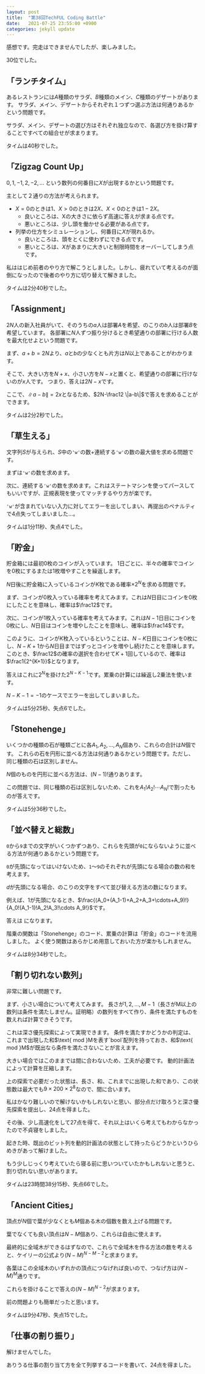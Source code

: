 ```yaml
---
layout: post
title:  "第38回TechFUL Coding Battle"
date:   2021-07-25 23:55:00 +0900
categories: jekyll update
---
```


感想です。完走はできませんでしたが、楽しみました。

30位でした。

## 「ランチタイム」
あるレストランには$A$種類のサラダ、$B$種類のメイン、$C$種類のデザートがあります。
サラダ、メイン、デザートからそれぞれ１つずつ選ぶ方法は何通りあるかという問題です。

サラダ、メイン、デザートの選び方はそれぞれ独立なので、各選び方を掛け算することですべての組合せが求まります。

タイムは40秒でした。

## 「Zigzag Count Up」
$0, 1, -1, 2, -2, \ldots$ という数列の何番目に$X$が出現するかという問題です。

主として２通りの方法が考えられます。

- $X=0$のときは$1$、$X>0$のときは$2X$、$X<0$のときは$1-2X$。
  - 良いところは、Xの大きさに依らず高速に答えが求まる点です。
  - 悪いところは、少し頭を働かせる必要がある点です。
- 列挙の仕方をシミュレーションし、何番目に$X$が現れるか。
  - 良いところは、頭をとくに使わずにできる点です。
  - 悪いところは、$X$があまりに大きいと制限時間をオーバーしてしまう点です。

私ははじめ前者のやり方で解こうとしました。しかし、疲れていて考えるのが面倒になったので後者のやり方に切り替えて解きました。

タイムは2分40秒でした。

## 「Assignment」
$2N$人の新入社員がいて、そのうちの$a$人は部署$A$を希望、のこりの$b$人は部署$B$を希望しています。
各部署に$N$人ずつ振り分けるとき希望通りの部署に行ける人数を最大化せよという問題です。

まず、$a+b=2N$より、$a$と$b$の少なくとも片方は$N$以上であることがわかります。

そこで、大きい方を$N+x$、小さい方を$N-x$と置くと、希望通りの部署に行けないのが$x$人です。
つまり、答えは$2N-x$です。

ここで、$\|a-b\|=2x$となるため、$2N-\frac12 \|a-b\|$で答えを求めることができます。

タイムは2分2秒でした。

## 「草生える」
文字列$S$が与えられ、$S$中の`'w'`の数+連続する`'w'`の数の最大値を求める問題です。

まずは`'w'`の数を求めます。

次に、連続する`'w'`の数を求めます。これはステートマシンを使ってパースしてもいいですが、正規表現を使ってマッチするやり方が楽です。

`'w'`が含まれていない入力に対してエラーを出してしまい、再提出のペナルティで4点失ってしまいました…。

タイムは1分11秒、失点4でした。

## 「貯金」
貯金箱には最初$0$枚のコインが入っています。
$1$日ごとに、半々の確率でコインを$0$枚にするまたは$1$枚増やすことを繰返します。

$N$日後に貯金箱に入っているコインが$K$枚である確率$×2^N$を求める問題です。

まず、コインが$0$枚入っている確率を考えてみます。これは$N$日目にコインを$0$枚にしたことを意味し、確率は$\frac12$です。

次に、コインが$1$枚入っている確率を考えてみます。これは$N-1$日目にコインを$0$枚にし、$N$日目はコインを増やしたことを意味し、確率は$\frac14$です。

このように、コインが$K$枚入っているということは、$N-K$日目にコインを$0$枚にし、$N-K+1$から$N$日目まではずっとコインを増やし続けたことを意味します。
このとき、$\frac12$の確率の選択を合わせて$K+1$回しているので、確率は$\frac1{2^{K+1}}$となります。

答えはこれに$2^N$を掛けた$2^{N-K-1}$です。累乗の計算には繰返し2乗法を使います。

$N-K-1=-1$のケースでエラーを出してしまいました。

タイムは5分25秒、失点6でした。

## 「Stonehenge」
いくつかの種類の石が種類ごとに各$A_1, A_2, \ldots, A_N$個あり、これらの合計は$N$個です。
これらの石を円形に並べる方法は何通りあるかという問題です。ただし、同じ種類の石は区別しません。

$N$個のものを円形に並べる方法は、$(N-1)!$通りあります。

この問題では、同じ種類の石は区別しないため、これを$A_1! A_2! \cdots A_N!$で割ったものが答えです。

タイムは5分36秒でした。

## 「並べ替えと総数」
`0`から`9`までの文字がいくつかずつあり、これらを先頭が`0`にならないように並べる方法が何通りあるかという問題です。

`0`が先頭になってはいけないため、`1`〜`9`のそれぞれが先頭になる場合の数の和を考えます。

$d$が先頭になる場合、のこりの文字をすべて並び替える方法の数になります。

例えば、1が先頭になるとき、$\frac{(A_0+(A_1-1)+A_2+A_3+\cdots+A_9)!}{A_0!(A_1-1)!A_2!A_3!\cdots A_9!}$です。

答えは <math>\sum_{d \ne 0} \frac{((A_d - 1) + \sum_{e \ne d} A_e)!}{(A_d - 1)! \prod_{e \ne d} A_e!}</math>になります。

階乗の関数は「Stonehenge」のコード、累乗の計算は「貯金」のコードを流用しました。
よく使う関数はあらかじめ用意しておいた方が楽かもしれません。

タイムは8分34秒でした。

## 「割り切れない数列」
非常に難しい問題です。

まず、小さい場合について考えてみます。
長さが$1, 2, ..., M-1$（長さがM以上の数列は条件を満たしません。証明略）の数列をすべて作り、条件を満たすものを数えれば計算できそうです。

これは深さ優先探索によって実現できます。
条件を満たすかどうかの判定は、これまで出現した和$\text{ mod }Mを表す`bool`配列を持っておき、和$\text{ mod }M$が既出なら条件を満たさないことが言えます。

大きい場合ではこのままでは間に合わないため、工夫が必要です。
動的計画法によって計算を圧縮します。

上の探索で必要だった状態は、長さ、和、これまでに出現した和であり、この状態数は最大でも$9×200×2^8$なので、間に合います。

私はかなり難しいので解けないかもしれないと思い、部分点だけ取ろうと深さ優先探索を提出し、24点を得ました。

その後、少し高速化をして27点を得て、それ以上はいくら考えてもわからなかったので不貞寝をしました。

起きた時、既出のビット列を動的計画法の状態として持ったらどうかというひらめきがあって解けました。

もう少しじっくり考えていたら寝る前に思いついていたかもしれないと思うと、割り切れない思いがあります。

タイムは23時間38分15秒、失点66でした。

## 「Ancient Cities」
頂点が$N$個で葉が少なくとも$M$個ある木の個数を数え上げる問題です。

葉でなくても良い頂点は$N-M$個あり、これらは自由に使えます。

最終的に全域木ができるはずなので、これらで全域木を作る方法の数を考えると、ケイリーの公式より$(N-M)^{N-M-2}$と求まります。

各葉はこの全域木のいずれかの頂点につなげれば良いので、つなげ方は$(N-M)^M$通りです。

これらを掛けることで答えの$(N-M)^{N-2}$が求まります。

前の問題よりも簡単だったと思います。

タイムは9分47秒、失点15でした。

## 「仕事の割り振り」
解けませんでした。

ありうる仕事の割り当て方を全て列挙するコードを書いて、24点を得ました。